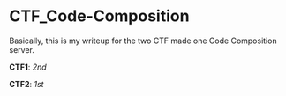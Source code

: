 # CTF_Code-Composition
Basically, this is my writeup for the two CTF made one Code Composition server. 

**CTF1**: *2nd*

**CTF2**: *1st*
